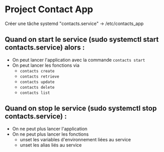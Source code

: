# Project Contact App

Créer une tâche systemd "contacts.service" -> /etc/contacts_app

## Quand on start le service (sudo systemctl start contacts.service) alors :
- On peut lancer l'application avec la commande `contacts start`
- On peut lancer les fonctions via
  - `contacts create`
  - `contacts retrieve`
  - `contacts update`
  - `contacts delete`
  - `contacts list`

## Quand on stop le service (sudo systemctl stop contacts.service) :
- On ne peut plus lancer l'application
- On ne peut plus lancer les fonctions
  - unset les variables d'environnement liées au service
  - unset les alias liés au service

